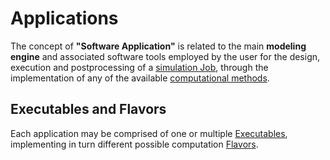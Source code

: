 # Applications

The concept of **"Software Application"** is related to the main **modeling engine** and associated software tools employed by the user for the design, execution and postprocessing of a [simulation Job](../jobs/overview.md), through the implementation of any of the available [computational methods](../methods/overview.md). 

## Executables and Flavors

Each application may be comprised of one or multiple [Executables](components/executables.md), implementing in turn different possible computation [Flavors](components/flavors.md).
